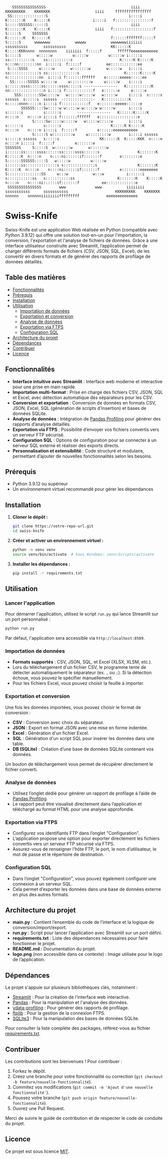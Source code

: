 ```                                                                                                                                                                                               
   SSSSSSSSSSSSSSS                                      iiii                                                     KKKKKKKKK    KKKKKKK                    iiii     ffffffffffffffff                  
 SS:::::::::::::::S                                    i::::i                                                    K:::::::K    K:::::K                   i::::i   f::::::::::::::::f                 
S:::::SSSSSS::::::S                                     iiii                                                     K:::::::K    K:::::K                    iiii   f::::::::::::::::::f                
S:::::S     SSSSSSS                                                                                              K:::::::K   K::::::K                           f::::::fffffff:::::f                
S:::::S      wwwwwww           wwwww           wwwwwwwiiiiiii     ssssssssss       ssssssssss                    KK::::::K  K:::::KKKnnnn  nnnnnnnn    iiiiiii  f:::::f       ffffffeeeeeeeeeeee    
S:::::S       w:::::w         w:::::w         w:::::w i:::::i   ss::::::::::s    ss::::::::::s                     K:::::K K:::::K   n:::nn::::::::nn  i:::::i  f:::::f           ee::::::::::::ee  
 S::::SSSS     w:::::w       w:::::::w       w:::::w   i::::i ss:::::::::::::s ss:::::::::::::s                    K::::::K:::::K    n::::::::::::::nn  i::::i f:::::::ffffff    e::::::eeeee:::::ee
  SS::::::SSSSS w:::::w     w:::::::::w     w:::::w    i::::i s::::::ssss:::::ss::::::ssss:::::s ---------------   K:::::::::::K     nn:::::::::::::::n i::::i f::::::::::::f   e::::::e     e:::::e
    SSS::::::::SSw:::::w   w:::::w:::::w   w:::::w     i::::i  s:::::s  ssssss  s:::::s  ssssss  -:::::::::::::-   K:::::::::::K       n:::::nnnn:::::n i::::i f::::::::::::f   e:::::::eeeee::::::e
       SSSSSS::::Sw:::::w w:::::w w:::::w w:::::w      i::::i    s::::::s         s::::::s       ---------------   K::::::K:::::K      n::::n    n::::n i::::i f:::::::ffffff   e:::::::::::::::::e 
            S:::::Sw:::::w:::::w   w:::::w:::::w       i::::i       s::::::s         s::::::s                      K:::::K K:::::K     n::::n    n::::n i::::i  f:::::f         e::::::eeeeeeeeeee  
            S:::::S w:::::::::w     w:::::::::w        i::::i ssssss   s:::::s ssssss   s:::::s                  KK::::::K  K:::::KKK  n::::n    n::::n i::::i  f:::::f         e:::::::e           
SSSSSSS     S:::::S  w:::::::w       w:::::::w        i::::::is:::::ssss::::::ss:::::ssss::::::s                 K:::::::K   K::::::K  n::::n    n::::ni::::::if:::::::f        e::::::::e          
S::::::SSSSSS:::::S   w:::::w         w:::::w         i::::::is::::::::::::::s s::::::::::::::s                  K:::::::K    K:::::K  n::::n    n::::ni::::::if:::::::f         e::::::::eeeeeeee  
S:::::::::::::::SS     w:::w           w:::w          i::::::i s:::::::::::ss   s:::::::::::ss                   K:::::::K    K:::::K  n::::n    n::::ni::::::if:::::::f          ee:::::::::::::e  
 SSSSSSSSSSSSSSS        www             www           iiiiiiii  sssssssssss      sssssssssss                     KKKKKKKKK    KKKKKKK  nnnnnn    nnnnnniiiiiiiifffffffff            eeeeeeeeeeeeee                                                                                                                                                                                                  
```

# Swiss-Knife

Swiss-Knife est une application Web réalisée en Python (compatible avec Python 3.9.12) qui offre une solution tout-en-un pour l'importation, la conversion, l'exportation et l'analyse de fichiers de données. Grâce à une interface utilisateur construite avec Streamlit, l’application permet de charger différents formats de fichiers (CSV, JSON, SQL, Excel), de les convertir en divers formats et de générer des rapports de profilage de données détaillés.

## Table des matières

- [Fonctionnalités](#fonctionnalités)
- [Prérequis](#prérequis)
- [Installation](#installation)
- [Utilisation](#utilisation)
  - [Importation de données](#importation-de-données)
  - [Exportation et conversion](#exportation-et-conversion)
  - [Analyse de données](#analyse-de-données)
  - [Exportation via FTPS](#exportation-via-ftps)
  - [Configuration SQL](#configuration-sql)
- [Architecture du projet](#architecture-du-projet)
- [Dépendances](#dépendances)
- [Contribuer](#contribuer)
- [Licence](#licence)

## Fonctionnalités

- **Interface intuitive avec Streamlit** : Interface web moderne et interactive pour une prise en main rapide.
- **Importation multi-format** : Prise en charge des fichiers CSV, JSON, SQL et Excel, avec détection automatique des séparateurs pour les CSV.
- **Conversion et exportation** : Conversion de données en formats CSV, JSON, Excel, SQL (génération de scripts d'insertion) et bases de données SQLite.
- **Analyse de données** : Intégration de [Pandas Profiling](https://pandas-profiling.ydata.ai/) pour générer des rapports d’analyse détaillés.
- **Exportation via FTPS** : Possibilité d’envoyer vos fichiers convertis vers un serveur FTP sécurisé.
- **Configuration SQL** : Options de configuration pour se connecter à un serveur SQL externe et réaliser des exports directs.
- **Personnalisation et extensibilité** : Code structuré et modulaire, permettant d’ajouter de nouvelles fonctionnalités selon les besoins.

## Prérequis

- Python 3.9.12 ou supérieur
- Un environnement virtuel recommandé pour gérer les dépendances

## Installation

1. **Cloner le dépôt :**

   ```bash
   git clone https://votre-repo-url.git
   cd swiss-knife
   ```

2. **Créer et activer un environnement virtuel :**

   ```bash
   python -m venv venv
   source venv/bin/activate  # Sous Windows: venv\Scripts\activate
   ```

3. **Installer les dépendances :**

   ```bash
   pip install -r requirements.txt
   ```

## Utilisation

### Lancer l'application

Pour démarrer l'application, utilisez le script `run.py` qui lance Streamlit sur un port personnalisé :

```bash
python run.py
```

Par défaut, l'application sera accessible via `http://localhost:8509`.

### Importation de données

- **Formats supportés** : CSV, JSON, SQL, et Excel (XLSX, XLSM, etc.).
- Lors du téléchargement d'un fichier CSV, le programme tente de détecter automatiquement le séparateur (ex. `,` ou `;`). Si la détection échoue, vous pouvez le spécifier manuellement.
- Pour les fichiers Excel, vous pouvez choisir la feuille à importer.

### Exportation et conversion

Une fois les données importées, vous pouvez choisir le format de conversion :

- **CSV** : Conversion avec choix du séparateur.
- **JSON** : Export en format JSON avec une mise en forme indentée.
- **Excel** : Génération d'un fichier Excel.
- **SQL** : Génération d'un script SQL pour insérer les données dans une table.
- **DB (SQLite)** : Création d’une base de données SQLite contenant vos données.

Un bouton de téléchargement vous permet de récupérer directement le fichier converti.

### Analyse de données

- Utilisez l’onglet dédié pour générer un rapport de profilage à l’aide de [Pandas Profiling](https://pandas-profiling.ydata.ai/).
- Le rapport peut être visualisé directement dans l’application et téléchargé au format HTML pour une analyse approfondie.

### Exportation via FTPS

- Configurez vos identifiants FTP dans l’onglet "Configuration".
- L’application propose une option pour exporter directement les fichiers convertis vers un serveur FTP sécurisé via FTPS.
- Assurez-vous de renseigner l’hôte FTP, le port, le nom d’utilisateur, le mot de passe et le répertoire de destination.

### Configuration SQL

- Dans l’onglet "Configuration", vous pouvez également configurer une connexion à un serveur SQL.
- Cela permet d’exporter les données dans une base de données externe en plus des autres formats.

## Architecture du projet

- **main.py** : Contient l’ensemble du code de l’interface et la logique de conversion/import/export.
- **run.py** : Script pour lancer l’application avec Streamlit sur un port défini.
- **requirements.txt** : Liste des dépendances nécessaires pour faire fonctionner le projet.
- **README.md** : Documentation du projet.
- **logo.png** (non accessible dans ce contexte) : Image utilisée pour le logo de l’application.

## Dépendances

Le projet s'appuie sur plusieurs bibliothèques clés, notamment :

- [Streamlit](https://streamlit.io/) : Pour la création de l'interface web interactive.
- [Pandas](https://pandas.pydata.org/) : Pour la manipulation et l'analyse des données.
- [ydata-profiling](https://pandas-profiling.ydata.ai/) : Pour générer des rapports de profilage.
- [ftplib](https://docs.python.org/3/library/ftplib.html) : Pour la gestion de la connexion FTPS.
- [SQLite3](https://docs.python.org/3/library/sqlite3.html) : Pour la manipulation des bases de données SQLite.

Pour consulter la liste complète des packages, référez-vous au fichier [requirements.txt](requirements.txt).

## Contribuer

Les contributions sont les bienvenues ! Pour contribuer :

1. Forkez le dépôt.
2. Créez une branche pour votre fonctionnalité ou correction (`git checkout -b feature/nouvelle-fonctionnalité`).
3. Commitez vos modifications (`git commit -m 'Ajout d'une nouvelle fonctionnalité'`).
4. Poussez votre branche (`git push origin feature/nouvelle-fonctionnalité`).
5. Ouvrez une Pull Request.

Merci de suivre le guide de contribution et de respecter le code de conduite du projet.

## Licence

Ce projet est sous licence [MIT](LICENSE).
